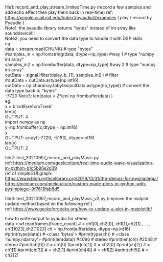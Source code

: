 file1: record_and_play_stream_limitedTime.py    (record a few samples and add echo effect then play them back in real-time)
ref:  
https://people.csail.mit.edu/hubert/pyaudio/#examples  ( play / record by Pyaudio )      
Note1: the pyaudio library returns "bytes"  instead of int array like sounddevice!!!     
Note2: you need to convert the data type to handle it with DSP skills  
eg.     
    data = stream.read(CHUNK)     # type "bytes"      
    #samples_in = np.fromstring(data, dtype=np_type)    #way 1  # type "numpy int array"    
    samples_in2 = np.frombuffer(data, dtype=np_type)    #way 2  # type "numpy int array"   
    outData = signal.lfilter(delay_b, [1], samples_in2 )  # filter   
    #outData = outData.astype(np.int16)    
    outData = np.chararray.tobytes(outData.astype(np_type))  # convert the data type back to "bytes"     
    -7720
Note3: len(data) = 2*len( np.frombuffer(data) )  
eg.     
x = b'\xd8\xe1\xb7\xeb'   
len(x)   
OUTPUT: 4     
import numpy as np    
y=np.frombuffer(x,dtype = np.int16)    
y    
OUTPUT: array([-7720, -5193], dtype=int16)    
len(y)    
OUTPUT: 2    
   
file2: test_20210907_record_and_playMusic.py   
ref: https://medium.com/geekculture/real-time-audio-wave-visualization-in-python-b1c5b96e2d39     
ref of simpleGUI graph:     
https://www.blog.pythonlibrary.org/2019/10/31/the-demos-for-pysimplegui/      
https://medium.com/geekculture/custom-made-plots-in-python-with-pysimplegui-9f7618fab8d5       
     
file3: test_20210907_record_and_playMusic_v2.py   (improve the matplot update method based on the following ref.)     
ref: https://www.geeksforgeeks.org/how-to-update-a-plot-in-matplotlib/  


how to write output to pyaudio for stereo    
data = wf.readframes(frame_count)  # = ch1[0],ch2[0], ch1[1],ch2[1] , ... , ch1[1023],ch2[1023]
ch = np.frombuffer(data, dtype=np.int16)
#print(type(data))  # <class 'bytes'>
#print(type(ch))     # <class 'numpy.ndarray'>
#print(len(data))  #4096  # stereo
#print(len(ch))     #2048  # stereo
#print(ch[0])   # = ch1[0]
#print(ch[1])   # = ch2[0]
#print(ch[2])   # = ch1[1]
#print(ch[3])   # = ch2[1]
#print(ch[4])   # = ch1[2]
#print(ch[5])   # = ch2[2]
